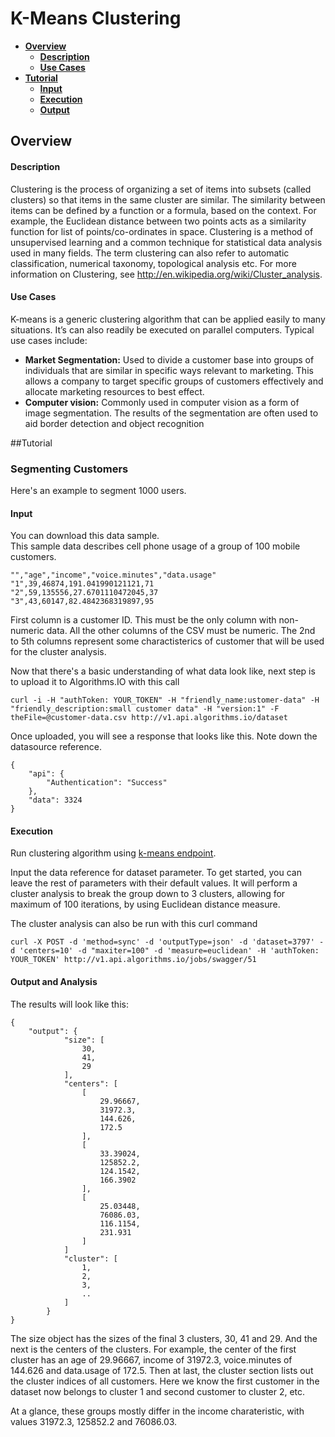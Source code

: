 # K-Means Clustering
- **[Overview](#Overview)**
  - **[Description](#Description)**
  - **[Use Cases](#use_cases)**
- **[Tutorial](#Tutorial)**
  - **[Input](#Input_Parameters)**
  - **[Execution](#Execution)**
  - **[Output](#Output_Parameters)**

## <a id="Overview">Overview</a>
#### <a id="Description">Description</a>
Clustering is the process of organizing a set of items into subsets (called clusters) so that items in the same cluster are similar. The similarity between items can be defined by a function or a formula, based on the context. For example, the Euclidean distance between two points acts as a similarity function for list of points/co-ordinates in space. Clustering is a method of unsupervised learning and a common technique for statistical data analysis used in many fields. The term clustering can also refer to automatic classification, numerical taxonomy, topological analysis etc. For more information on Clustering, see <http://en.wikipedia.org/wiki/Cluster_analysis>.

#### <a id="use_cases">Use Cases</a>
K-means is a generic clustering algorithm that can be applied easily to many situations.  It’s can also readily be executed on parallel computers.  Typical use cases include:

- **Market Segmentation:** Used to divide a customer base into groups of individuals that are similar in specific ways relevant to marketing.  This allows a company to target specific groups of customers effectively and allocate marketing resources to best effect.
- **Computer vision:** Commonly used in computer vision as a form of image segmentation. The results of the segmentation are often used to aid border detection and object recognition

##<a id="Tutorial">Tutorial</a>

### Segmenting Customers

Here's an example to segment 1000 users.

#### <a id="Input_Parameters">Input</a>
You can download this data sample.  
This sample data describes cell phone usage of a group of 100 mobile customers.

	"","age","income","voice.minutes","data.usage"
	"1",39,46874,191.041990121121,71
	"2",59,135556,27.6701110472045,37
	"3",43,60147,82.4842368319897,95

First column is a customer ID.  This must be the only column with non-numeric data.  All the other columns of the CSV must be numeric. 
The 2nd to 5th columns represent some charactisterics of customer that will be used for the cluster analysis.
 
Now that there's a basic understanding of what data look like, next step is to upload it to Algorithms.IO with this call

	curl -i -H "authToken: YOUR_TOKEN" -H "friendly_name:ustomer-data" -H "friendly_description:small customer data" -H "version:1" -F theFile=@customer-data.csv http://v1.api.algorithms.io/dataset
		
Once uploaded, you will see a response that looks like this.  Note down the datasource reference.

	{
		"api": {
    		"Authentication": "Success"
    	},
    	"data": 3324
	}

#### <a id="Execution">Execution</a>	
Run clustering algorithm using [k-means endpoint](http://catalog.algorithms.io/dashboard/algodoc/id/51).

Input the data reference for dataset parameter.  To get started, you can leave the rest of parameters with their default values.  It will perform a cluster analysis to break the group down to 3 clusters, allowing for maximum of 100 iterations, by using Euclidean distance measure.

The cluster analysis can also be run with this curl command

	curl -X POST -d 'method=sync' -d 'outputType=json' -d 'dataset=3797' -d 'centers=10' -d "maxiter=100" -d 'measure=euclidean' -H 'authToken: YOUR_TOKEN' http://v1.api.algorithms.io/jobs/swagger/51

#### <a id="Output_Parameters">Output and Analysis</a>

The results will look like this:

	{
    	"output": {
            	"size": [
                	30,
                	41,
                	29
            	],
            	"centers": [
                	[
                    	29.96667,
                    	31972.3,
                    	144.626,
                    	172.5
                	],
                	[
                   		33.39024,
                    	125852.2,
                    	124.1542,
                    	166.3902
                	],
                	[
                    	25.03448,
                    	76086.03,
                    	116.1154,
                    	231.931
                	]
                ]
                "cluster": [
                	1,
                	2,
                	3,
					..
				]
			}
	}
	
The size object has the sizes of the final 3 clusters, 30, 41 and 29.  And the next is the centers of the clusters.  For example, the center of the first cluster has an age of 29.96667, income of 31972.3, voice.minutes of 144.626 and data.usage of 172.5.  Then at last, the cluster section lists out the cluster indices of all customers.  Here we know the first customer in the dataset now belongs to cluster 1 and second customer to cluster 2, etc.	

At a glance, these groups mostly differ in the income charateristic, with values 31972.3, 125852.2 and 76086.03.



